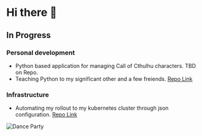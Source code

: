 # Hi there 👋

## In Progress

### Personal development

- Python based application for managing Call of Cthulhu characters. TBD on Repo.  
- Teaching Python to my significant other and a few freiends. [Repo Link](https://github.com/mbround18/lets-learn-python-text-adventure)

### Infrastructure

- Automating my rollout to my kubernetes cluster through json configuration. [Repo Link](https://github.com/mbround18/terra-kube)




![Dance Party](https://media1.giphy.com/media/WtDaSUB8GDiRW/giphy.gif?cid=ecf05e478ce65509bcae2b4f667ee0378cd5e1a2ab70584d&rid=giphy.gif)

<!--
**mbround18/mbround18** is a ✨ _special_ ✨ repository because its `README.md` (this file) appears on your GitHub profile.

Here are some ideas to get you started:

- 🔭 I’m currently working on ...
- 🌱 I’m currently learning ...
- 👯 I’m looking to collaborate on ...
- 🤔 I’m looking for help with ...
- 💬 Ask me about ...
- 📫 How to reach me: ...
- 😄 Pronouns: ...
- ⚡ Fun fact: ...
-->
